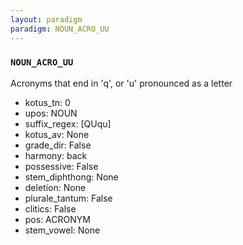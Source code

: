 ```yaml
---
layout: paradigm
paradigm: NOUN_ACRO_UU
---
```

### ` NOUN_ACRO_UU `

Acronyms that end in 'q', or 'u' pronounced as a letter
* kotus_tn: 0
* upos: NOUN
* suffix_regex: [QUqu]
* kotus_av: None
* grade_dir: False
* harmony: back
* possessive: False
* stem_diphthong: None
* deletion: None
* plurale_tantum: False
* clitics: False
* pos: ACRONYM
* stem_vowel: None
